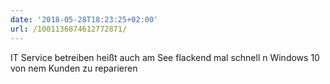 ```yaml
---
date: '2018-05-28T18:23:25+02:00'
url: /1001136874612772871/
---
```

IT Service betreiben heißt auch am See flackend mal schnell n Windows 10 von nem Kunden zu reparieren
